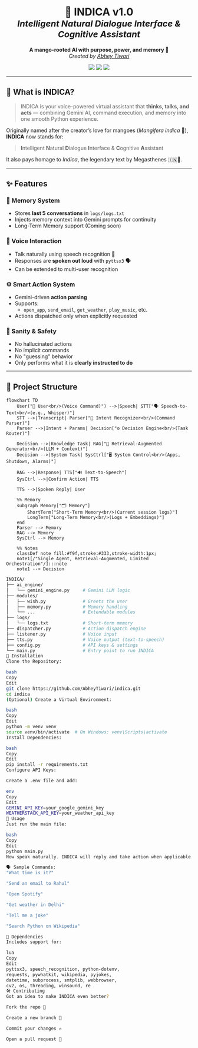 <h1 align="center">
  🤖 INDICA v1.0  
  <br>
  <sub><i>Intelligent Natural Dialogue Interface & Cognitive Assistant</i></sub>
</h1>

<p align="center">
  <b>A mango-rooted AI with purpose, power, and memory 🍋</b>
  <br>
  <i>Created by <a href="https://github.com/AbheyTiwari">Abhey Tiwari</a></i>
</p>

<p align="center">
  <img src="https://img.shields.io/badge/Python-3.10+-blue?style=for-the-badge&logo=python" />
  <img src="https://img.shields.io/badge/Gemini-API-green?style=for-the-badge&logo=google" />
  <img src="https://img.shields.io/badge/Voice-Controlled-Yes-purple?style=for-the-badge&logo=voicemod" />
</p>

---

## 🌟 What is INDICA?

> INDICA is your voice-powered virtual assistant that **thinks, talks, and acts** — combining Gemini AI, command execution, and memory into one smooth Python experience.

Originally named after the creator’s love for mangoes (*Mangifera indica* 🥭), **INDICA** now stands for:

> **I**ntelligent **N**atural **D**ialogue **I**nterface & **C**ognitive **A**ssistant  

It also pays homage to *Indica*, the legendary text by Megasthenes 🇮🇳📜.

---

## ✨ Features

### 🧠 Memory System
- Stores **last 5 conversations** in `logs/logs.txt`
- Injects memory context into Gemini prompts for continuity
- Long-Term Memory support (Coming soon)

### 💬 Voice Interaction
- Talk naturally using speech recognition 🎤
- Responses are **spoken out loud** with `pyttsx3` 🗣️
- Can be extended to multi-user recognition

### ⚙️ Smart Action System
- Gemini-driven **action parsing**
- Supports:
  - `open_app`, `send_email`, `get_weather`, `play_music`, etc.
- Actions dispatched only when explicitly requested

### 🔐 Sanity & Safety
- No hallucinated actions
- No implicit commands
- No "guessing" behavior
- Only performs what it is **clearly instructed to do**

---

## 🧱 Project Structure

```mermaid
flowchart TD
    User("👤 User<br/>(Voice Command)") -->|Speech| STT["🗣️ Speech-to-Text<br/>(e.g., Whisper)"]
    STT -->|Transcript| Parser["🧩 Intent Recognizer<br/>(Command Parser)"]
    Parser -->|Intent + Params| Decision["⚙️ Decision Engine<br/>(Task Router)"]

    Decision -->|Knowledge Task| RAG["🧠 Retrieval-Augmented Generator<br/>(LLM + Context)"]
    Decision -->|System Task| SysCtrl["🖥️ System Control<br/>(Apps, Shutdown, Alarms)"]

    RAG -->|Response| TTS["🔊 Text-to-Speech"]
    SysCtrl -->|Confirm Action| TTS

    TTS -->|Spoken Reply| User

    %% Memory
    subgraph Memory["🗂️ Memory"]
        ShortTerm["Short-Term Memory<br/>(Current session logs)"]
        LongTerm["Long-Term Memory<br/>(Logs + Embeddings)"]
    end
    Parser --> Memory
    RAG --> Memory
    SysCtrl --> Memory

    %% Notes
    classDef note fill:#f9f,stroke:#333,stroke-width:1px;
    note1[/"Single Agent, Retrieval-Augmented, Limited Orchestration"/]:::note
    note1 --> Decision
```


```bash
INDICA/
├── ai_engine/
│   └── gemini_engine.py     # Gemini LLM logic
├── modules/
│   ├── wish.py              # Greets the user
│   ├── memory.py            # Memory handling
│   └── ...                  # Extendable modules
├── logs/
│   └── logs.txt             # Short-term memory
├── dispatcher.py            # Action dispatch engine
├── listener.py              # Voice input
├── tts.py                   # Voice output (text-to-speech)
├── config.py                # API keys & settings
└── main.py                  # Entry point to run INDICA
🔧 Installation
Clone the Repository:

bash
Copy
Edit
git clone https://github.com/AbheyTiwari/indica.git
cd indica
(Optional) Create a Virtual Environment:

bash
Copy
Edit
python -m venv venv
source venv/bin/activate  # On Windows: venv\Scripts\activate
Install Dependencies:

bash
Copy
Edit
pip install -r requirements.txt
Configure API Keys:

Create a .env file and add:

env
Copy
Edit
GEMINI_API_KEY=your_google_gemini_key
WEATHERSTACK_API_KEY=your_weather_api_key
🚀 Usage
Just run the main file:

bash
Copy
Edit
python main.py
Now speak naturally. INDICA will reply and take action when applicable.

🗣️ Sample Commands:
"What time is it?"

"Send an email to Rahul"

"Open Spotify"

"Get weather in Delhi"

"Tell me a joke"

"Search Python on Wikipedia"

🧰 Dependencies
Includes support for:

lua
Copy
Edit
pyttsx3, speech_recognition, python-dotenv,
requests, pywhatkit, wikipedia, pyjokes,
datetime, subprocess, smtplib, webbrowser,
cv2, os, threading, winsound, re
🛠️ Contributing
Got an idea to make INDICA even better?

Fork the repo 🍴

Create a new branch 🎋

Commit your changes ✍️

Open a pull request 🚀

